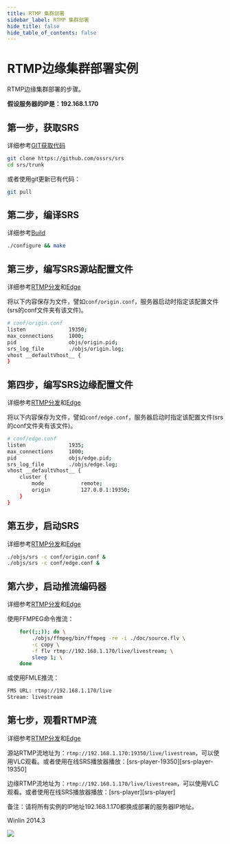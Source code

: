 ```yaml
---
title: RTMP 集群部署
sidebar_label: RTMP 集群部署
hide_title: false
hide_table_of_contents: false
---
```


# RTMP边缘集群部署实例

RTMP边缘集群部署的步骤。

**假设服务器的IP是：192.168.1.170**

## 第一步，获取SRS

详细参考[GIT获取代码](./git)

```bash
git clone https://github.com/ossrs/srs
cd srs/trunk
```

或者使用git更新已有代码：

```bash
git pull
```

## 第二步，编译SRS

详细参考[Build](./install)

```bash
./configure && make
```

## 第三步，编写SRS源站配置文件

详细参考[RTMP分发](./delivery-rtmp)和[Edge](./edge)

将以下内容保存为文件，譬如`conf/origin.conf`，服务器启动时指定该配置文件(srs的conf文件夹有该文件)。

```bash
# conf/origin.conf
listen              19350;
max_connections     1000;
pid                 objs/origin.pid;
srs_log_file        ./objs/origin.log;
vhost __defaultVhost__ {
}
```

## 第四步，编写SRS边缘配置文件

详细参考[RTMP分发](./delivery-rtmp)和[Edge](./edge)

将以下内容保存为文件，譬如`conf/edge.conf`，服务器启动时指定该配置文件(srs的conf文件夹有该文件)。

```bash
# conf/edge.conf
listen              1935;
max_connections     1000;
pid                 objs/edge.pid;
srs_log_file        ./objs/edge.log;
vhost __defaultVhost__ {
    cluster {
        mode            remote;
        origin          127.0.0.1:19350;
    }
}
```

## 第五步，启动SRS

详细参考[RTMP分发](./delivery-rtmp)和[Edge](./edge)

```bash
./objs/srs -c conf/origin.conf &
./objs/srs -c conf/edge.conf &
```

## 第六步，启动推流编码器

详细参考[RTMP分发](./delivery-rtmp)和[Edge](./edge)

使用FFMPEG命令推流：

```bash
    for((;;)); do \
        ./objs/ffmpeg/bin/ffmpeg -re -i ./doc/source.flv \
        -c copy \
        -f flv rtmp://192.168.1.170/live/livestream; \
        sleep 1; \
    done
```

或使用FMLE推流：

```bash
FMS URL: rtmp://192.168.1.170/live
Stream: livestream
```

## 第七步，观看RTMP流

详细参考[RTMP分发](./delivery-rtmp)和[Edge](./edge)

源站RTMP流地址为：`rtmp://192.168.1.170:19350/live/livestream`，可以使用VLC观看。或者使用在线SRS播放器播放：[srs-player-19350][srs-player-19350]

边缘RTMP流地址为：`rtmp://192.168.1.170/live/livestream`，可以使用VLC观看。或者使用在线SRS播放器播放：[srs-player][srs-player]

备注：请将所有实例的IP地址192.168.1.170都换成部署的服务器IP地址。

Winlin 2014.3

![](https://ossrs.net/gif/v1/sls.gif?site=ossrs.io&path=/lts/doc-zh-4/doc/sample-rtmp-cluster)



